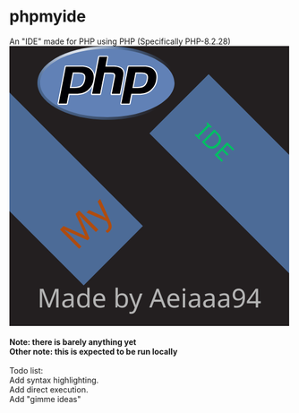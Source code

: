 # phpmyide
An "IDE" made for PHP using PHP (Specifically PHP-8.2.28)
<br>
![Favicon for phpmyide showing a stylized blue and white icon resembling a code editor window, set against a plain background, conveying a modern and minimalistic design](./local/res/favicon.ico)
<br>
<br>
<strong>Note: there is barely anything yet</strong>
<br>
<strong>Other note: this is expected to be run locally</strong>
<br>
<br>
Todo list:<br>
Add syntax highlighting.<br>
Add direct execution.<br>
Add "gimme ideas"
